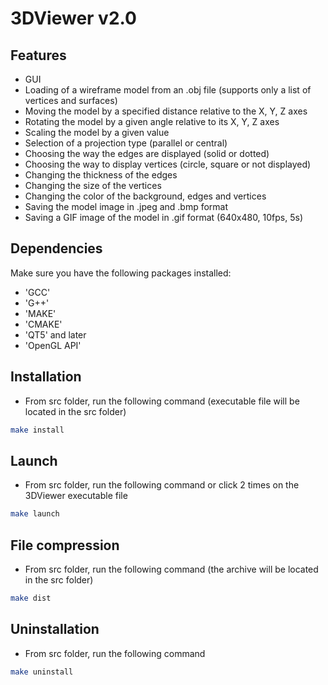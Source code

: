 # 3DViewer v2.0

## Features

- GUI
- Loading of a wireframe model from an .obj file (supports only a list of vertices and surfaces)
- Moving the model by a specified distance relative to the X, Y, Z axes
- Rotating the model by a given angle relative to its X, Y, Z axes
- Scaling the model by a given value
- Selection of a projection type (parallel or central)
- Choosing the way the edges are displayed (solid or dotted)
- Choosing the way to display vertices (circle, square or not displayed)
- Changing the thickness of the edges
- Changing the size of the vertices
- Changing the color of the background, edges and vertices
- Saving the model image in .jpeg and .bmp format
- Saving a GIF image of the model in .gif format (640x480, 10fps, 5s)


## Dependencies

Make sure you have the following packages installed:

- 'GCC'
- 'G++'
- 'MAKE'
- 'CMAKE'
- 'QT5' and later
- 'OpenGL API'

## Installation

- From src folder, run the following command (executable file will be located in the src folder)

```sh
make install
```

## Launch

- From src folder, run the following command or click 2 times on the 3DViewer executable file

```sh
make launch
```

## File compression

- From src folder, run the following command (the archive will be located in the src folder)

```sh
make dist
```

## Uninstallation

- From src folder, run the following command

```sh
make uninstall
```
